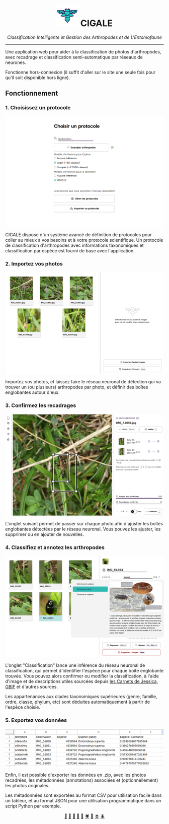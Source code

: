 <div align=center>
   <h1>
      <img src="./static/favicon.png" height="70">
      CIGALE
   </h1>
   <em>
			Classification Intelligente et Gestion des Arthropodes et de L'Entomofaune
   </em>
</div>

---

Une application web pour aider à la classification de photos d'arthropodes, avec recadrage et classification semi-automatique par réseaux de neurones.

Fonctionne hors-connexion (il suffit d'aller sur le site une seule fois pour qu'il soit disponible hors ligne).

## Fonctionnement

### 1. Choisissez un protocole

![](./static/screenshot-choose-protocol.png)

CIGALE dispose d'un système avancé de définition de protocoles pour coller au mieux à vos besoins et à votre protocole scientifique. Un protocole de classification d'arthropodes avec informations taxonomiques et classification par espèce est fourni de base avec l'application.

### 2. Importez vos photos

![](./static/screenshot-import.png)

Importez vos photos, et laissez faire le réseau neuronal de détection qui va trouver un (ou plusieurs) arthropodes par photo, et définir des boîtes englobantes autour d'eux.

### 3. Confirmez les recadrages

![](./static/screenshot-crop.png)

L'onglet suivant permet de passer sur chaque photo afin d'ajuster les boîtes englobantes détectées par le réseau neuronal. Vous pouvez les ajuster, les supprimer ou en ajouter de nouvelles.

### 4. Classifiez et annotez les arthropodes

![](./static/screenshot-classify.png)

L'onglet "Classification" lance une inférence du réseau neuronal de classification, qui permet d'identifier l'espèce pour chaque boîte englobante trouvée. Vous pouvez alors confirmer ou modifier la classification, à l'aide d'image et de descriptions utiles sourcées depuis [les Carnets de Jessica](https://jessica-joachim.fr), [GBIF](https://gbif.org) et d'autres sources.

Les appartenances aux clades taxonomiques supérieures (genre, famille, ordre, classe, phylum, etc) sont déduites automatiquement à partir de l'espèce choisie.

### 5. Exportez vos données

![](./static/screenshot-exports-csv.png)

Enfin, il est possible d'exporter les données en .zip, avec les photos recadrées, les métadonnées (annotations) associées et (optionnellement) les photos originales.

Les métadonnées sont exportées au format CSV pour utilisation facile dans un tableur, et au format JSON pour une utilisation programmatique dans un script Python par exemple.

<p align="center">
  <a href="https://www.gbif.org/species/165599324">🐞</a>
  <a href="https://www.gbif.org/species/4342">🐜</a>
  <a href="https://www.gbif.org/species/797">🦋</a>
  <a href="https://www.gbif.org/species/1718308">🦗</a>
  <a href="https://www.gbif.org/species/1341976">🐝</a>
  <a href="https://www.gbif.org/species/1496">🕷️</a>
  <a href="https://www.gbif.org/species/797">🐛</a>
  <a href="https://www.gbif.org/species/1524843">🪰</a>
  <a href="https://www.gbif.org/species/1043502">🪲</a>
</p>

